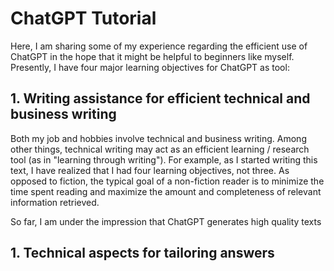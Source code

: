 # ChatGPT Tutorial

Here, I am sharing some of my experience regarding the efficient use of ChatGPT in the hope that it might be helpful to beginners like myself. Presently, I have four major learning objectives for ChatGPT as tool:

## 1. Writing assistance for efficient technical and business writing

Both my job and hobbies involve technical and business writing. Among other things, technical writing may act as an efficient learning / research tool (as in "learning through writing"). For example, as I started writing this text, I have realized that I had four learning objectives, not three. As opposed to fiction, the typical goal of a non-fiction reader is to minimize the time spent reading and maximize the amount and completeness of relevant information retrieved. 

So far, I am under the impression that ChatGPT generates high quality texts
## 1. Technical aspects for tailoring answers

